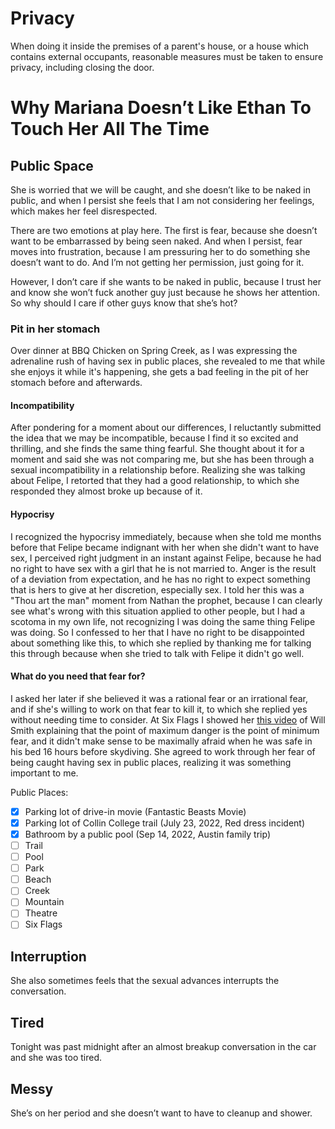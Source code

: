 # Privacy 
When doing it inside the premises of a parent's house, or a house which contains external occupants, reasonable measures must be taken to ensure privacy, including closing the door.


# Why Mariana Doesn’t Like Ethan To Touch Her All The Time

## Public Space
She is worried that we will be caught, and she doesn’t like to be naked in public, and when I persist she feels that I am not considering her feelings, which makes her feel disrespected.

There are two emotions at play here. The first is fear, because she doesn’t want to be embarrassed by being seen naked. And when I persist, fear moves into frustration, because I am pressuring her to do something she doesn’t want to do. And I’m not getting her permission, just going for it.

However, I don’t care if she wants to be naked in public, because I trust her and know she won’t fuck another guy just because he shows her attention. So why should I care if other guys know that she’s hot?

### Pit in her stomach
Over dinner at BBQ Chicken on Spring Creek, as I was expressing the adrenaline rush of having sex in public places, she revealed to me that while she enjoys it while it's happening, she gets a bad feeling in the pit of her stomach before and afterwards.

#### Incompatibility
After pondering for a moment about our differences, I reluctantly submitted the idea that we may be incompatible, because I find it so excited and thrilling, and she finds the same thing fearful. She thought about it for a moment and said she was not comparing me, but she has been through a sexual incompatibility in a relationship before. Realizing she was talking about Felipe, I retorted that they had a good relationship, to which she responded they almost broke up because of it.

#### Hypocrisy
I recognized the hypocrisy immediately, because when she told me months before that Felipe became indignant with her when she didn't want to have sex, I perceived right judgment in an instant against Felipe, because he had no right to have sex with a girl that he is not married to. Anger is the result of a deviation from expectation, and he has no right to expect something that is hers to give at her discretion, especially sex. I told her this was a "Thou art the man" moment from Nathan the prophet, because I can clearly see what's wrong with this situation applied to other people, but I had a scotoma in my own life, not recognizing I was doing the same thing Felipe was doing. So I confessed to her that I have no right to be disappointed about something like this, to which she replied by thanking me for talking this through because when she tried to talk with Felipe it didn't go well.

#### What do you need that fear for?
I asked her later if she believed it was a rational fear or an irrational fear, and if she's willing to work on that fear to kill it, to which she replied yes without needing time to consider. At Six Flags I showed her [this video](https://www.youtube.com/watch?v=bFIB05LGtMs) of Will Smith explaining that the point of maximum danger is the point of minimum fear, and it didn't make sense to be maximally afraid when he was safe in his bed 16 hours before skydiving. She agreed to work through her fear of being caught having sex in public places, realizing it was something important to me.

Public Places:
- [x] Parking lot of drive-in movie (Fantastic Beasts Movie)
- [x] Parking lot of Collin College trail (July 23, 2022, Red dress incident)
- [x] Bathroom by a public pool  (Sep 14, 2022, Austin family trip)
- [ ] Trail
- [ ] Pool
- [ ] Park
- [ ] Beach
- [ ] Creek
- [ ] Mountain
- [ ] Theatre
- [ ] Six Flags

## Interruption
She also sometimes feels that the sexual advances interrupts the conversation.

## Tired
Tonight was past midnight after an almost breakup conversation in the car and she was too tired.

## Messy
She’s on her period and she doesn’t want to have to cleanup and shower.